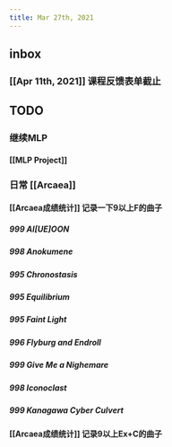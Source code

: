 ```yaml
---
title: Mar 27th, 2021
---
```


## inbox
### [[Apr 11th, 2021]] 课程反馈表单截止
###
## TODO
### 继续MLP
#### [[MLP Project]]
### 日常 [[Arcaea]]
#### [[Arcaea成绩统计]] 记录一下9以上F的曲子
##### 999 AI[UE]OON
##### 998 Anokumene
##### 995 Chronostasis
##### 995 Equilibrium
##### 995 Faint Light
##### 996 Flyburg and Endroll
##### 999 Give Me a Nighemare
##### 998 Iconoclast
##### 999 Kanagawa Cyber Culvert
#### [[Arcaea成绩统计]] 记录9以上Ex+C的曲子
#####
